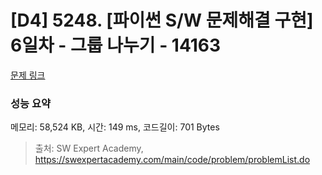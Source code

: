 # [D4] 5248. [파이썬 S/W 문제해결 구현] 6일차 - 그룹 나누기 - 14163 

[문제 링크](https://swexpertacademy.com/main/code/problem/problemDetail.do?contestProbId=AX--pdmaF9YDFARi) 

### 성능 요약

메모리: 58,524 KB, 시간: 149 ms, 코드길이: 701 Bytes



> 출처: SW Expert Academy, https://swexpertacademy.com/main/code/problem/problemList.do